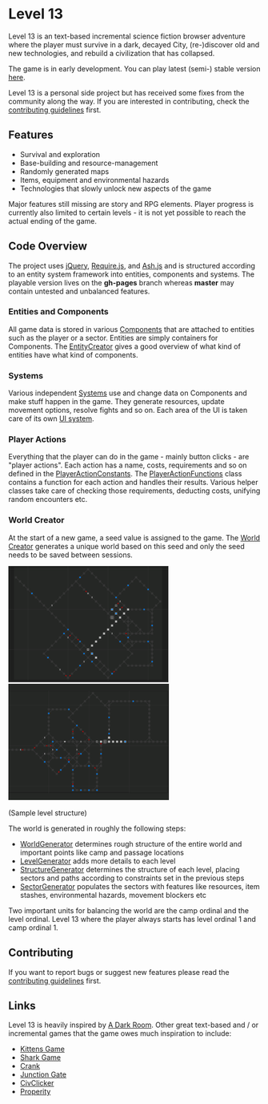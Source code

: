 # Level 13

Level 13 is an text-based incremental science fiction browser adventure where the player must survive in a dark, decayed City, (re-)discover old and new technologies, and rebuild a civilization that has collapsed.

The game is in early development. You can play latest (semi-) stable version [here](https://nroutasuo.github.io/level13/).

Level 13 is a personal side project but has received some fixes from the community along the way. If you are interested in contributing, check the [contributing guidelines](docs/CONTRIBUTING.md) first.

## Features

* Survival and exploration
* Base-building and resource-management
* Randomly generated maps
* Items, equipment and environmental hazards
* Technologies that slowly unlock new aspects of the game

Major features still missing are story and RPG elements. Player progress is currently also limited to certain levels - it is not yet possible to reach the actual ending of the game.

## Code Overview

The project uses [jQuery](https://jquery.com/), [Require.js](http://requirejs.org/), and [Ash.js](https://github.com/brejep/ash-js) and is structured according to an entity system framework into entities, components and systems. The playable version lives on the **gh-pages** branch whereas **master** may contain untested and unbalanced features.

### Entities and Components

All game data is stored in various [Components](https://github.com/nroutasuo/level13/tree/master/src/game/components) that are attached to entities such as the player or a sector. Entities are simply containers for Components. The [EntityCreator](https://github.com/nroutasuo/level13/blob/master/src/game/EntityCreator.js) gives a good overview of what kind of entities have what kind of components.

### Systems

Various independent [Systems](https://github.com/nroutasuo/level13/tree/master/src/game/systems) use and change data on Components and make stuff happen in the game. They generate resources, update movement options, resolve fights and so on. Each area of the UI is taken care of its own [UI system](https://github.com/nroutasuo/level13/tree/master/src/game/systems/ui).

### Player Actions

Everything that the player can do in the game - mainly button clicks - are "player actions". Each action has a name, costs, requirements and so on defined in the [PlayerActionConstants](https://github.com/nroutasuo/level13/blob/master/src/game/constants/PlayerActionConstants.js). The [PlayerActionFunctions](https://github.com/nroutasuo/level13/blob/master/src/game/PlayerActionFunctions.js) class contains a function for each action and handles their results. Various helper classes take care of checking those requirements, deducting costs, unifying random encounters etc.

### World Creator

At the start of a new game, a seed value is assigned to the game. The [World Creator](https://github.com/nroutasuo/level13/tree/master/src/worldcreator) generates a unique world based on this seed and only the seed needs to be saved between sessions.

![samplelevel2](/docs/samplelevel2.PNG)  ![samplelevel3](/docs/samplelevel3.PNG)

(Sample level structure)

The world is generated in roughly the following steps:
* [WorldGenerator](https://github.com/nroutasuo/level13/blob/master/src/worldcreator/WorldGenerator.js) determines rough structure of the entire world and important points like camp and passage locations
* [LevelGenerator](https://github.com/nroutasuo/level13/blob/master/src/worldcreator/LevelGenerator.js) adds more details to each level
* [StructureGenerator](https://github.com/nroutasuo/level13/blob/master/src/worldcreator/StructureGenerator.js) determines the structure of each level, placing sectors and paths according to constraints set in the previous steps
* [SectorGenerator](https://github.com/nroutasuo/level13/blob/master/src/worldcreator/SectorGenerator.js) populates the sectors with features like resources, item stashes, environmental hazards, movement blockers etc

Two important units for balancing the world are the camp ordinal and the level ordinal. Level 13 where the player always starts has level ordinal 1 and camp ordinal 1.

## Contributing

If you want to report bugs or suggest new features please read the [contributing guidelines](docs/CONTRIBUTING.md) first.

## Links

Level 13 is heavily inspired by [A Dark Room]( http://adarkroom.doublespeakgames.com/). Other great text-based and / or incremental games that the game owes much inspiration to include:

* [Kittens Game](http://bloodrizer.ru/games/kittens/)
* [Shark Game](http://cirri.al/sharks/)
* [Crank](https://faedine.com/games/crank/b39/)
* [Junction Gate](http://www.junctiongate.com/)
* [CivClicker](http://civclicker.sourceforge.net/civclicker/civclicker.html)
* [Properity](http://playprosperity.ca/)
